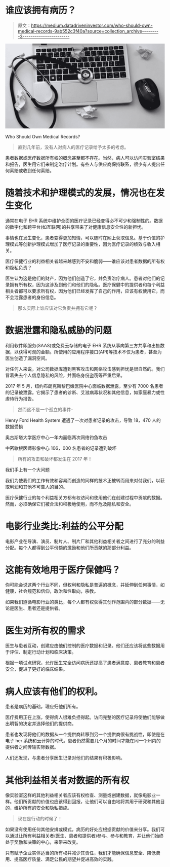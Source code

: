 # 谁应该拥有病历？

> 原文：<https://medium.datadriveninvestor.com/who-should-own-medical-records-9ab552c3f40a?source=collection_archive---------3----------------------->

![](img/20d3d8dafaab19c7c55b58844dd67068.png)

Who Should Own Medical Records?

> 直到几年前，没有人对病人的医疗记录给予太多的考虑。

患者数据或医疗数据所有权的概念甚至都不存在。当然，病人可以访问实验室结果和报告，医生用它们来制定治疗计划。有些人与供应商保持联系，很少有人提出任何索赔或收到任何索赔。

# 随着技术和护理模式的发展，情况也在发生变化

通常在电子 EHR 系统中维护全面的医疗记录已经变得必不可少和强制性的。数据的数字化和跨平台(如互联网)的共享带来了对健康信息安全性的新担忧。

事情也在发生变化，患者变得更加知情，可以随时在网上获取信息。基于价值的护理模式等创新护理模式增加了医疗记录的重要性，因为医疗记录的绩效与收入相关。

医疗保健行业的利益相关者越来越感到不安和脆弱——谁应该对患者数据的所有权和隐私负责？

医生认为这是他们的财产，因为他们创造了它，并负责治疗病人。患者对他们的记录拥有所有权，因为这涉及到他们和他们的隐私。医疗保健中的提供者和每个利益相关者都可以要求所有权，因为他们已经发挥了自己的作用，应该有权使用它，而不会泄露患者的身份信息。

> 那么实际上谁应该对它负责并拥有它呢？

# 数据泄露和隐私威胁的问题

利用软件即服务(SAAS)或免费云存储的电子 EHR 系统从事向第三方共享和出售数据，以获得可观的金额。所使用的应用程序接口(API)等技术不仅为患者，甚至为医生创造了漏洞空间。

对任何人来说，对公司数据库遭到黑客攻击和网络攻击感到担忧是很自然的。我们冒着失去个人信息隐私的风险，并面临身份盗窃等严重后果。

2017 年 5 月，纽约布朗克斯黎巴嫩医院中心面临数据泄露，至少有 7000 名患者的记录被泄露。它揭示了患者的诊断、艾滋病毒状况和其他信息，如家庭暴力或性虐待行为报告。

> 然而这不是一个孤立的事件-

Henry Ford Health System 遭遇了一次对患者记录的攻击，导致 18，470 人的数据受损

奥古斯塔大学医疗中心一年内面临两次网络钓鱼攻击

中密歇根医师影像中心 106，000 名患者的记录遭到破坏

> 所有的攻击和破坏都发生在 2017 年！

我们手上有一个大问题

我们为使我们的工作有效和容易而创造的同样的技术正被转而用来对付我们，以获取利润和其他不可告人的目的。

医疗保健行业的每个利益相关方都有权访问和使用他们在创建过程中贡献的数据。然而，必须确保它们被合法和积极地使用，而不危及隐私和安全。

# 电影行业类比:利益的公平分配

电影产业在导演、演员、制片人、制片厂和其他利益相关者之间进行了充分的利益分配。每个人都得到公平份额的激励和他们所贡献的那部分利益。

# 这能有效地用于医疗保健吗？

你可能会说这两个行业不同，但权利和隐私是普遍的概念，并延伸到任何事情，如健康，社会规范和信仰，政治和性取向，宗教。

如果我们遵循电影行业的类比，每个人都有权获得其创作范围内的部分数据——无论是医生、患者还是提供者。

# 医生对所有权的需求

医生与患者互动，创建应由他们控制的医疗数据和记录。他们还应该将这些数据用于评估、制定行动计划和临床决策。

根据一项试点研究，允许医生完全访问病历还提高了患者满意度、患者教育和患者安全，促进了更好的临床结果。

# 病人应该有他们的权利。

患者是病历的基础，理应归他们所有。

医疗费用正在上涨，使得病人很难负担得起。访问完整的医疗记录将使他们能够做出明智的决定并选择他们的提供商。

患者也发现将他们的数据从一个提供商转移到另一个提供商很有挑战性，即使是在电子 her 系统和云计算的时代。患者仍然需要几个月的时间才能在同一个州内的提供者之间传输实际数据。

人们还发现，与患者分享医生记录对他们的结果有积极影响。

# 其他利益相关者对数据的所有权

像实验室这样的其他利益相关者应该有权检查、测量或创建数据，就像电影业一样。他们所贡献的价值也应该得到回报，让他们可以自由地将其用于研究和其他目的，维护所有的安全和隐私措施。

> 现在是行动的时候了！

如果没有使用任何其他安排或模式，病历的好处应根据贡献的价值来分享。我们可以通过让所有利益相关者(医生、患者和提供者)参与、参与和教育，并让他们始终处于奖励和决策的中心，来带来改变。

只有赋予企业实体适当的所有权并减少其责任，我们才能确保信息安全、降低费用、提高医疗质量、满足公民的期望并促进高效的实践。